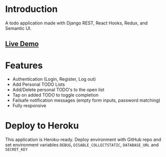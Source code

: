 # Introduction
A todo application made with Django REST, React Hooks, Redux, and Semantic UI.

## [Live Demo](http://todoboon.herokuapp.com/)

# Features
- Authentication (Login, Register, Log out)
- Add Personal TODO Lists
- Add/Delete personal TODO's to the open list
- Tap on added TODO to toggle completion
- Failsafe notification messages (empty form inputs, password matching)
- Fully responsive

# Deploy to Heroku
This application is Heroku-ready. Deploy environment with GitHub repo and set environment variables `DEBUG`, `DISABLE_COLLECTSTATIC`, `DATABASE_URL` and `SECRET_KEY`
